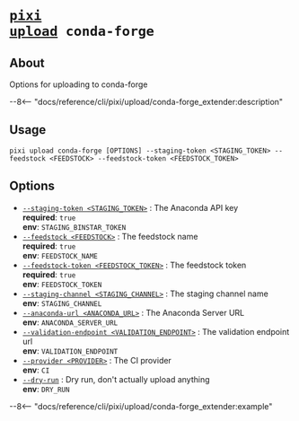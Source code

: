<!--- This file is autogenerated. Do not edit manually! -->
# <code>[pixi](../../pixi.md) [upload](../upload.md) conda-forge</code>

## About
Options for uploading to conda-forge

--8<-- "docs/reference/cli/pixi/upload/conda-forge_extender:description"

## Usage
```
pixi upload conda-forge [OPTIONS] --staging-token <STAGING_TOKEN> --feedstock <FEEDSTOCK> --feedstock-token <FEEDSTOCK_TOKEN>
```

## Options
- <a id="arg---staging-token" href="#arg---staging-token">`--staging-token <STAGING_TOKEN>`</a>
:  The Anaconda API key
<br>**required**: `true`
<br>**env**: `STAGING_BINSTAR_TOKEN`
- <a id="arg---feedstock" href="#arg---feedstock">`--feedstock <FEEDSTOCK>`</a>
:  The feedstock name
<br>**required**: `true`
<br>**env**: `FEEDSTOCK_NAME`
- <a id="arg---feedstock-token" href="#arg---feedstock-token">`--feedstock-token <FEEDSTOCK_TOKEN>`</a>
:  The feedstock token
<br>**required**: `true`
<br>**env**: `FEEDSTOCK_TOKEN`
- <a id="arg---staging-channel" href="#arg---staging-channel">`--staging-channel <STAGING_CHANNEL>`</a>
:  The staging channel name
<br>**env**: `STAGING_CHANNEL`
- <a id="arg---anaconda-url" href="#arg---anaconda-url">`--anaconda-url <ANACONDA_URL>`</a>
:  The Anaconda Server URL
<br>**env**: `ANACONDA_SERVER_URL`
- <a id="arg---validation-endpoint" href="#arg---validation-endpoint">`--validation-endpoint <VALIDATION_ENDPOINT>`</a>
:  The validation endpoint url
<br>**env**: `VALIDATION_ENDPOINT`
- <a id="arg---provider" href="#arg---provider">`--provider <PROVIDER>`</a>
:  The CI provider
<br>**env**: `CI`
- <a id="arg---dry-run" href="#arg---dry-run">`--dry-run`</a>
:  Dry run, don't actually upload anything
<br>**env**: `DRY_RUN`

--8<-- "docs/reference/cli/pixi/upload/conda-forge_extender:example"

